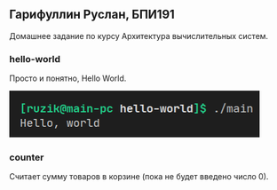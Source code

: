 ## Гарифуллин Руслан, БПИ191

Домашнее задание по курсу Архитектура вычислительных систем.

### hello-world

Просто и понятно, Hello World.

![screenshot](./hello-world/screenshot.png)

### counter

Считает сумму товаров в корзине (пока не будет введено число 0).